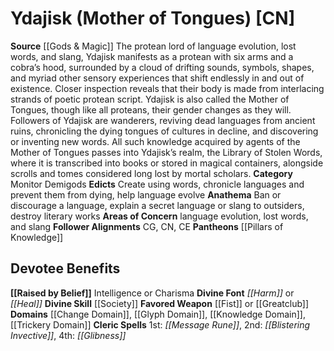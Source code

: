 ﻿---
ability:
- Intelligence
- Charisma
ability_boost:
- Intelligence
- Charisma
alignment: CN
deity:
- '[[DATABASE/deity/Ydajisk|Ydajisk]]'
- '[[DATABASE/deity/Pillars of Knowledge|Pillarsof Knowledge]]'
deity_category: Monitor Demigods
divine_font: Harm or Heal
domain:
- '[[DATABASE/domain/Change Domain|Change]]'
- '[[DATABASE/domain/Glyph Domain|Glyph]]'
- '[[DATABASE/domain/Knowledge Domain|Knowledge]]'
- '[[DATABASE/domain/Trickery Domain|Trickery]]'
favored_weapon: '[[DATABASE/weapon/Fist|jaws]] or [[DATABASE/weapon/Greatclub|Greatclub]]'
follower_alignment:
- CG
- CN
- CE
id: '148'
name: Ydajisk
rarity: Common
skill:
- '[[DATABASE/skill/Society|Society]]'
source: '[[DATABASE/source/Gods & Magic|Gods & Magic]]'
trait: null
type: Deity

---
# Ydajisk (Mother of Tongues) [CN]

**Source** [[Gods & Magic]] 
The protean lord of language evolution, lost words, and slang, Ydajisk manifests as a protean with six arms and a cobra’s hood, surrounded by a cloud of drifting sounds, symbols, shapes, and myriad other sensory experiences that shift endlessly in and out of existence. Closer inspection reveals that their body is made from interlacing strands of poetic protean script. Ydajisk is also called the Mother of Tongues, though like all proteans, their gender changes as they will. Followers of Ydajisk are wanderers, reviving dead languages from ancient ruins, chronicling the dying tongues of cultures in decline, and discovering or inventing new words. All such knowledge acquired by agents of the Mother of Tongues passes into Ydajisk’s realm, the Library of Stolen Words, where it is transcribed into books or stored in magical containers, alongside scrolls and tomes considered long lost by mortal scholars.
**Category** Monitor Demigods
**Edicts** Create using words, chronicle languages and prevent them from dying, help language evolve
**Anathema** Ban or discourage a language, explain a secret language or slang to outsiders, destroy literary works
**Areas of Concern** language evolution, lost words, and slang
**Follower Alignments** CG, CN, CE
**Pantheons** [[Pillars of Knowledge]]

## Devotee Benefits

**[[Raised by Belief]]** Intelligence or Charisma
**Divine Font** _[[Harm]]_ or _[[Heal]]_
**Divine Skill** [[Society]]
**Favored Weapon** [[Fist]] or [[Greatclub]]
**Domains** [[Change Domain]], [[Glyph Domain]], [[Knowledge Domain]], [[Trickery Domain]]
**Cleric Spells** 1st: _[[Message Rune]]_, 2nd: _[[Blistering Invective]]_, 4th: _[[Glibness]]_